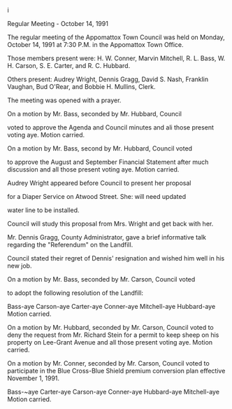 i

Regular Meeting - October 14, 1991

The regular meeting of the Appomattox Town Council was held on
Monday, October 14, 1991 at 7:30 P.M. in the Appomattox
Town Office.

Those members present were: H. W. Conner, Marvin Mitchell,
R. L. Bass, W. H. Carson, S. E. Carter, and R. C. Hubbard.

Others present: Audrey Wright, Dennis Gragg, David S. Nash,
Franklin Vaughan, Bud O'Rear, and Bobbie H. Mullins, Clerk.

The meeting was opened with a prayer.

On a motion by Mr. Bass, seconded by Mr. Hubbard, Council

voted to approve the Agenda and Council minutes and ali those
present voting aye. Motion carried.

On a motion by Mr. Bass, second by Mr. Hubbard, Council voted

to approve the August and September Financial Statement after
much discussion and all those present voting aye. Motion carried.

Audrey Wright appeared before Council to present her proposal

for a Diaper Service on Atwood Street. She: will need updated

water line to be installed.

Council will study this proposal from Mrs. Wright and get back
with her.

Mr. Dennis Gragg, County Administrator, gave a brief informative
talk regarding the "Referendum" on the Landfill.

Council stated their regret of Dennis' resignation and wished
him well in his new job.

On a motion by Mr. Bass, seconded by Mr. Carson, Council voted

to adopt the following resolution of the Landfill:

Bass-aye Carson-aye Carter-aye Conner-aye Mitchell-aye
Hubbard-aye Motion carried.

On a motion by Mr. Hubbard, seconded by Mr. Carson, Council
voted to deny the request from Mr. Richard Stein for a permit
to keep sheep on his property on Lee-Grant Avenue and all those
present voting aye. Motion carried.

On a motion by Mr. Conner, seconded by Mr. Carson, Council
voted to participate in the Blue Cross-Blue Shield premium
conversion plan effective November 1, 1991.

Bass-~aye Carter-aye Carson-aye Conner-aye Hubbard-aye
Mitchell-aye Motion carried.

